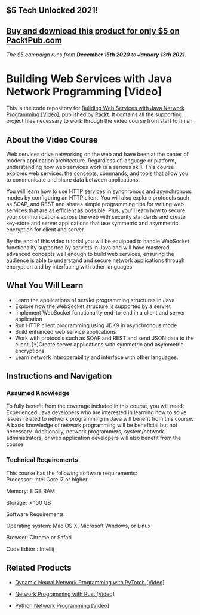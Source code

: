 ## $5 Tech Unlocked 2021!
[Buy and download this product for only $5 on PacktPub.com](https://www.packtpub.com/)
-----
*The $5 campaign         runs from __December 15th 2020__ to __January 13th 2021.__*

# Building Web Services with Java Network Programming [Video]
This is the code repository for [Building Web Services with Java Network Programming [Video]](https://www.packtpub.com/networking-and-servers/building-web-services-java-network-programming-video?utm_source=github&utm_medium=repository&utm_campaign=9781788629614), published by [Packt](https://www.packtpub.com/?utm_source=github). It contains all the supporting project files necessary to work through the video course from start to finish.
## About the Video Course
Web services drive networking on the web and have been at the center of modern application architecture. Regardless of language or platform, understanding how web services work is a serious skill. This course explores web services: the concepts, commands, and tools that allow you to communicate and share data between applications.

You will learn how to use HTTP services in synchronous and asynchronous modes by configuring an HTTP client. You will also explore protocols such as SOAP, and REST and shares simple programming tips for writing web services that are as efficient as possible. Plus, you'll learn how to secure your communications across the web with security standards and create key-store and server applications that use symmetric and asymmetric encryption for client and server.

By the end of this video tutorial you will be equipped to handle WebSocket functionality supported by servlets in Java and will have mastered advanced concepts well enough to build web services, ensuring the audience is able to understand and secure network applications through encryption and by interfacing with other languages.


<H2>What You Will Learn</H2>
<DIV class=book-info-will-learn-text>
<UL>
<LI>Learn the applications of servlet programming structures in Java 
<LI>Explore how the WebSocket structure is supported by a servlet&nbsp; 
<LI>Implement WebSocket functionality end-to-end in a client and server application 
<LI>Run HTTP client programming using JDK9 in asynchronous mode 
<LI>Build enhanced web service applications&nbsp; 
<LI>Work with protocols such as SOAP and REST and send JSON data to the client. [*]Create server applications with symmetric and asymmetric encryptions. 
<LI>Learn network interoperability and interface with other languages. </LI></UL></DIV>

## Instructions and Navigation
### Assumed Knowledge
To fully benefit from the coverage included in this course, you will need:<br/>
Experienced Java developers who are interested in learning how to solve issues related to network programming in Java will benefit from this course. A basic knowledge of network programming will be beneficial but not necessary. Additionally, network programmers, system/network administrators, or web application developers will also benefit from the course
### Technical Requirements
This course has the following software requirements:<br/>
Processor: Intel Core i7 or higher



Memory: 8 GB RAM



Storage: > 100 GB


Software Requirements

Operating system: Mac OS X, Microsoft Windows, or Linux



Browser: Chrome  or Safari 



 Code Editor : Intellij 




## Related Products
* [Dynamic Neural Network Programming with PyTorch [Video]](https://www.packtpub.com/application-development/dynamic-neural-network-programming-pytorch-video?utm_source=github&utm_medium=repository&utm_campaign=9781789610314)

* [Network Programming with Rust [Video]](https://www.packtpub.com/application-development/network-programming-rust-video?utm_source=github&utm_medium=repository&utm_campaign=9781789348071)

* [Python Network Programming [Video]](https://www.packtpub.com/networking-and-servers/python-network-programming-video?utm_source=github&utm_medium=repository&utm_campaign=9781788479387)


